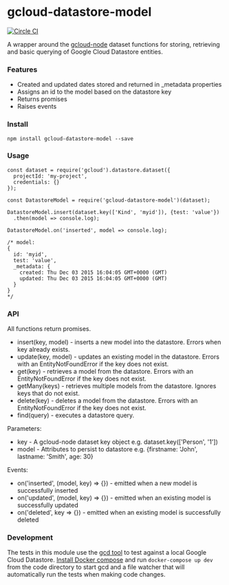 # gcloud-datastore-model
[![Circle CI](https://circleci.com/gh/BigWednesdayIO/gcloud-datastore-model/tree/master.svg?style=svg&circle-token=14876e77d4fbc2fc78348ae593151218549cb9cb)](https://circleci.com/gh/BigWednesdayIO/gcloud-datastore-model/tree/master)

A wrapper around the [gcloud-node](https://github.com/GoogleCloudPlatform/gcloud-node) dataset functions for storing, retrieving and basic querying of Google Cloud Datastore entities.

### Features

* Created and updated dates stored and returned in _metadata properties
* Assigns an id to the model based on the datastore key
* Returns promises
* Raises events

### Install

`npm install gcloud-datastore-model --save`

### Usage

```
const dataset = require('gcloud').datastore.dataset({
  projectId: 'my-project',
  credentials: {}
});

const DatastoreModel = require('gcloud-datastore-model')(dataset);

DatastoreModel.insert(dataset.key(['Kind', 'myid']), {test: 'value'})
  .then(model => console.log);

DatastoreModel.on('inserted', model => console.log);

/* model:
{
  id: 'myid',
  test: 'value',
  _metadata: {
    created: Thu Dec 03 2015 16:04:05 GMT+0000 (GMT)
    updated: Thu Dec 03 2015 16:04:05 GMT+0000 (GMT)
  }
}
*/
```

### API

All functions return promises.

* insert(key, model) - inserts a new model into the datastore. Errors when key already exists.
* update(key, model) - updates an existing model in the datastore. Errors with an EntityNotFoundError if the key does not exist.
* get(key) - retrieves a model from the datastore. Errors with an EntityNotFoundError if the key does not exist.
* getMany(keys) - retrieves multiple models from the datastore. Ignores keys that do not exist.
* delete(key) - deletes a model from the datastore. Errors with an EntityNotFoundError if the key does not exist.
* find(query) - executes a datastore query.

Parameters:

* key - A gcloud-node dataset key object e.g. dataset.key(['Person', '1'])
* model - Attributes to persist to datastore e.g. {firstname: 'John', lastname: 'Smith', age: 30}

Events:

* on('inserted', (model, key) => {}) - emitted when a new model is successfully inserted
* on('updated', (model, key) => {}) - emitted when an existing model is successfully updated
* on('deleted', key => {}) - emitted when an existing model is successfully deleted

### Development

The tests in this module use the [gcd tool](https://cloud.google.com/datastore/docs/tools/) to test against a local Google Cloud Datastore. [Install Docker compose](https://docs.docker.com/compose/install/) and run `docker-compose up dev` from the code directory to start gcd and a file watcher that will automatically run the tests when making code changes.
